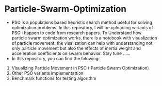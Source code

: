 # Particle-Swarm-Optimization
* PSO is a populations based heuristic search method useful for solving optimization problems. In this repository, I will be uploading variants of PSO i happen to code from research papers. To Understand how particle swarm optimization works, there is a notebook with visualization of particle movement. the visalization can help with understanding not only particle movement but also the effects of inertia weight and acceleration coefficients on swarm behavior. Stay tune ......
* In this repository, you can find the folowing:
1. Visualizing Particle Movement in PSO ( Particle Swarm Optimization)
2. Other PSO variants implementattion
3. Benchmark functions for testing algorithm
